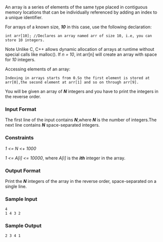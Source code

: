 An array is a series of elements of the same type placed in contiguous memory locations that can be individually referenced by adding an index to a unique identifier.

For arrays of a known size, ***10*** in this case, use the following declaration:

```
int arr[10]; //Declares an array named arr of size 10, i.e, you can
store 10 integers.
```

Note Unlike C, C++ allows dynamic allocation of arrays at runtime without special calls like malloc(). If *n = 10*, int arr[n] will create an array with space for *10* integers.

Accessing elements of an array:

```
Indexing in arrays starts from 0.So the first element is stored at
arr[0],the second element at arr[1] and so on through arr[9].
```

You will be given an array of ***N*** integers and you have to print the integers in the reverse order.

### Input Format

The first line of the input contains ***N***,where ***N*** is the number of integers.The next line contains ***N*** space-separated integers.

### Constraints

*1 <= N <+ 1000*

*1 <= A[i] <= 10000*, where *A[i]* is the ***ith*** integer in the array.

### Output Format

Print the ***N*** integers of the array in the reverse order, space-separated on a single line.

### Sample Input

```
4
1 4 3 2
```

### Sample Output

```
2 3 4 1
```
